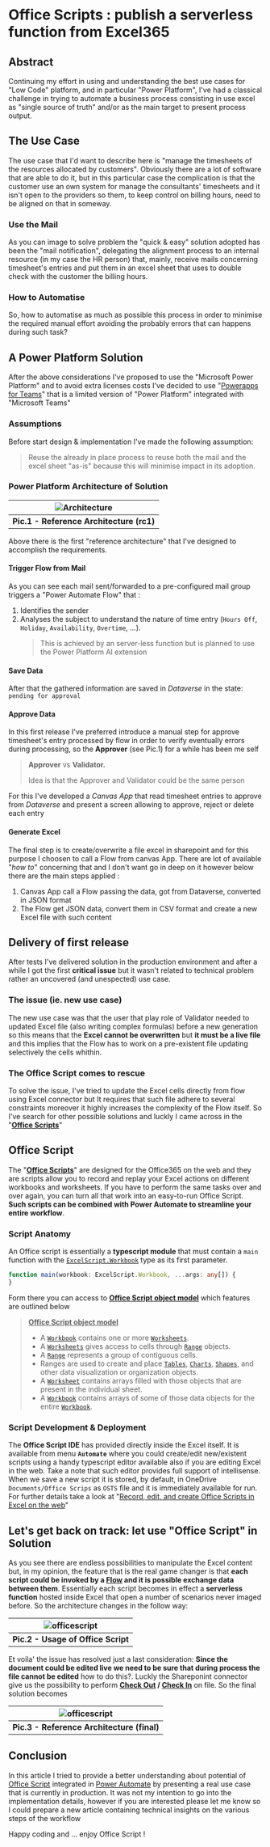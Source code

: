 # Office Scripts : publish a serverless function from Excel365

## Abstract

Continuing my effort in using and understanding the best use cases for "Low Code" platform, and in particular "Power Platform", I've had a classical challenge in trying to automate a business process consisting in use excel as "single source of truth" and/or as the main target to present process output.

## The Use Case

The use case that I'd want to describe here is "manage the timesheets of the resources allocated by customers".
Obviously there are a lot of software that are able to do it, but in this particular case the complication is that the customer use an own system for manage the consultants' timesheets and it isn't open to the providers so them, to keep control on billing hours, need to be aligned on that in someway.

### Use the Mail

As you can image to solve problem the "quick & easy" solution adopted has been the "mail notification", delegating the alignment process to an internal resource (in my case the HR person) that, mainly, receive mails concerning timesheet's entries and put them in an excel sheet that uses  to double check with the customer the billing hours.

### How to Automatise

So, how to automatise as much as possible this process in order to minimise the required manual effort avoiding the probably errors that can happens during such task?

## A Power Platform Solution

After the above considerations I've proposed to use the "Microsoft Power Platform" and to avoid extra licenses costs I've decided to use "[Powerapps for Teams][POT]" that is a limited version of "Power Platform" integrated with "Microsoft Teams"

### Assumptions


Before start design & implementation I've made the following assumption:
> Reuse the already in place process to reuse both the mail and the excel sheet "as-is" because this will minimise impact in its adoption.

### Power Platform Architecture of Solution

| ![Architecture][PIC1]
| ---
| **Pic.1 - Reference Architecture (rc1)**

Above there is the first "reference architecture" that I've designed to accomplish the requirements.

#### Trigger Flow from Mail
As you can see each mail sent/forwarded to a pre-configured mail group triggers a "Power Automate Flow" that :
 1. Identifies the sender
 1. Analyses the subject to understand the nature of time entry (`Hours Off`, `Holiday`, `Availability`, `Overtime`, ...).
    > This is achieved by an server-less function but is planned to use the Power Platform AI extension

#### Save Data
After that the gathered information are saved in _Dataverse_ in the state: `pending for approval`

#### Approve Data
In this first release I've preferred introduce a manual step for approve timesheet's entry processed by flow in order to verify eventually errors during processing, so the **Approver** (see Pic.1) for a while has been me self
> **Approver** vs **Validator.**
>
> Idea is that the Approver and Validator could be the same person

For this I've developed a _Canvas App_ that read timesheet entries to approve from _Dataverse_ and present a screen allowing to approve, reject or delete each entry

#### Generate Excel
The final step is to create/overwrite a file excel in sharepoint and for this purpose I choosen to call a Flow from canvas App. There are lot of available "_how to_" concerning that and I don't want go in deep on it however below there are  the main steps applied :

1. Canvas App call a Flow passing the data, got from Dataverse, converted in JSON format
1. The Flow get JSON data, convert them in CSV format and create a new Excel file with such content

## Delivery of first release

After tests I've delivered solution in the production environment and after a while I got the first **critical issue** but it wasn't related to technical problem rather an uncovered (and unespected) use case.

### The issue (ie. new use case)
The new use case was that the user that play role of Validator needed to updated Excel file (also writing complex formulas) before a new generation so this means that the **Excel cannot be overwritten** but **it must be a live file** and this implies that the Flow has to work on a pre-existent file updating selectively the cells whithin.

### The Office Script comes to rescue

To solve the issue, I've tried to update the Excel cells directly from flow using Excel connector but It requires that such file adhere to several constraints moreover it highly increases the complexity of the Flow itself.
So I've search for other possible solutions and luckly I came across in the "**[Office Scripts][OS]**"

## Office Script

The "**[Office Scripts][OSD]**" are designed for the Office365 on the web and they are scripts allow you to record and replay your Excel actions on different workbooks and worksheets. If you have to perform the same tasks over and over again, you can turn all that work into an easy-to-run Office Script. **Such scripts can be combined with Power Automate to streamline your entire workflow**.

### Script Anatomy

An Office script is essentially a **typescript module** that must contain a `main` function with the [`ExcelScript.Workbook`][WB] type as its first parameter.

```typescript
function main(workbook: ExcelScript.Workbook, ...args: any[]) {
}
```

Form there you can access to **[Office Script object model][OM]** which features are outlined below

> **<u>Office Script object model</u>**
> * A [`Workbook`][WB] contains one or more [`Worksheets`][WS].
> * A [`Worksheets`][WS] gives access to cells through [`Range`][RG] objects.
> * A [`Range`][RG] represents a group of contiguous cells.
> * Ranges are used to create and place [`Tables`][TB], [`Charts`][CH], [`Shapes`][SP], and other data visualization or organization objects.
> * A [`Worksheet`][WS] contains arrays filled with those objects that are present in the individual sheet.
> * A [`Workbook`][WB] contains arrays of some of those data objects for the entire [`Workbook`][WB].

### Script Development & Deployment

The **Office Script IDE**  has provided directly inside the Excel itself. It is available from menu **`Automate`** where you could create/edit new/existent scripts using a handy typescript editor available also if you are editing Excel in the web. Take a note that such editor provides full support of intellisense. When we save a new script it is stored, by default, in OneDrive `Documents/Office Scrips` as `OSTS` file and it is immediately available for run.
For further details take a look at "[Record, edit, and create Office Scripts in Excel on the web][OSTS]"

## Let's get back on track: let use "Office Script" in Solution

As you see there are endless possibilities to manipulate the Excel content but, in my opinion, the feature that is the real game changer is that **each script could be invoked by a [Flow][FLW] and it is possible exchange data between them**. Essentially each script becomes in effect a **serverless function** hosted inside Excel that open a number of scenarios never imaged before. So the architecture changes in the follow way:

| ![officescript][PIC2] |
| ---
| **Pic.2 - Usage of Office Script**

Et voila' the issue has resolved just a last consideration: **Since the document could be edited live we need to be sure that during process the file cannot be edited** how to do this?. Luckly the Shareponint connector give us the possibility to perform **[Check Out][CKOUT] / [Check In][CKIN]** on file. So the final solution becomes

| ![officescript][PIC3] |
| ---
| **Pic.3 - Reference Architecture (final)**

## Conclusion

In this article I tried to provide a better understanding about potential of [Office Script][OS] integrated in [Power Automate][FLW]  by presenting a real use case that is currently in production.
It was not my intention to go into the implementation details, however if you are interested please let me know so I could prepare a new article containing technical insights on the various steps of the workflow

Happy coding and … enjoy Office Script !

[FLW2]: ../../../assets/OfficeScript-Transform-Excel365-in-a-microservice/CallScriptFlow.png
[PIC1]: ../../../assets/OfficeScript-Transform-Excel365-in-a-microservice/architecture.png
[PIC2]: ../../../assets/OfficeScript-Transform-Excel365-in-a-microservice/officescript.png
[PIC3]: ../../../assets/OfficeScript-Transform-Excel365-in-a-microservice/architecture2.png
[CKIN]: https://docs.microsoft.com/en-us/connectors/sharepointonline/#check-in-file
[CKOUT]: https://docs.microsoft.com/en-us/connectors/sharepointonline/#check-out-file
[OSTSF]: https://docs.microsoft.com/en-us/office/dev/scripts/develop/power-automate-integration
[OSTS]: https://docs.microsoft.com/en-gb/office/dev/scripts/tutorials/excel-tutorial
[POT]: https://docs.microsoft.com/en-us/powerapps/teams/overview
[FLW]: https://docs.microsoft.com/en-gb/power-automate/getting-started
[OS]: https://docs.microsoft.com/en-us/office/dev/scripts/overview/excel
[OSD]: https://docs.microsoft.com/en-us/office/dev/scripts/overview/excel
[OM]: https://docs.microsoft.com/en-us/javascript/api/office-scripts/overview?view=office-scripts#common-classes
[WB]: https://docs.microsoft.com/en-us/javascript/api/office-scripts/excelscript/excelscript.workbook
[WS]: https://docs.microsoft.com/en-us/javascript/api/office-scripts/excelscript/excelscript.worksheet
[RG]: https://docs.microsoft.com/en-us/javascript/api/office-scripts/excelscript/excelscript.range
[TB]: https://docs.microsoft.com/en-us/javascript/api/office-scripts/excelscript/excelscript.table
[CH]: https://docs.microsoft.com/en-us/javascript/api/office-scripts/excelscript/excelscript.chart
[SP]: https://docs.microsoft.com/en-us/javascript/api/office-scripts/excelscript/excelscript.shape
